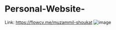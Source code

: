 # Personal-Website-



Link:
https://flowcv.me/muzammil-shoukat
![image](https://user-images.githubusercontent.com/114800813/229306571-2668c1fe-9682-4c85-8fd0-f7ac22d240d8.png)
